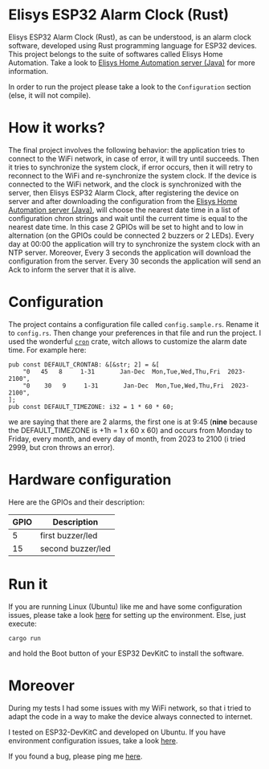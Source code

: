 # Elisys ESP32 Alarm Clock (Rust)

Elisys ESP32 Alarm Clock (Rust), as can be understood, is an alarm clock software, developed using Rust programming language for ESP32 devices. This project belongs to the suite of softwares called Elisys Home Automation. Take a look to [Elisys Home Automation server (Java)](https://github.com/goto-eof/elisys-home-automation-server-java) for more information.

In order to run the project please take a look to the `Configuration` section (else, it will not compile).

# How it works?

The final project involves the following behavior:
the application tries to connect to the WiFi network, in case of error, it will try until succeeds. Then it tries to synchronize the system clock, if error occurs, then it will retry to reconnect to the WiFi and re-synchronize the system clock. If the device is connected to the WiFi network, and the clock is synchronized with the server, then Elisys ESP32 Alarm Clock, after registering the device on server and after downloading the configuration from the [Elisys Home Automation server (Java)](https://github.com/goto-eof/elisys-home-automation-server-java), will choose the nearest date time in a list of configuration chron strings and wait until the current time is equal to the nearest date time. In this case 2 GPIOs will be set to hight and to low in alternation (on the GPIOs could be connected 2 buzzers or 2 LEDs). Every day at 00:00 the application will try to synchronize the system clock with an NTP server. Moreover, Every 3 seconds the application will download the configuration from the server. Every 30 seconds the application will send an Ack to inform the server that it is alive.

# Configuration

The project contains a configuration file called `config.sample.rs`. Rename it to `config.rs`. Then change your preferences in that file and run the project.
I used the wonderful [`cron`](https://crates.io/crates/cron) crate, witch allows to customize the alarm date time.
For example here:

```
pub const DEFAULT_CRONTAB: &[&str; 2] = &[
    "0   45   8     1-31       Jan-Dec  Mon,Tue,Wed,Thu,Fri  2023-2100",
    "0    30   9     1-31       Jan-Dec  Mon,Tue,Wed,Thu,Fri  2023-2100",
];
pub const DEFAULT_TIMEZONE: i32 = 1 * 60 * 60;
```

we are saying that there are 2 alarms, the first one is at 9:45 (**nine** because the DEFAULT_TIMEZONE is +1h = 1 x 60 x 60) and occurs from Monday to Friday, every month, and every day of month, from 2023 to 2100 (i tried 2999, but cron throws an error).

# Hardware configuration

Here are the GPIOs and their description:

| GPIO | Description       |
| ---- | ----------------- |
| 5    | first buzzer/led  |
| 15   | second buzzer/led |

# Run it

If you are running Linux (Ubuntu) like me and have some configuration issues, please take a look [here](https://dodu.it/esp32-rust-configure-environment-linux-ubuntu/) for setting up the environment. Else, just execute:

```
cargo run
```

and hold the Boot button of your ESP32 DevKitC to install the software.

# Moreover

During my tests I had some issues with my WiFi network, so that i tried to adapt the code in a way to make the device always connected to internet.

I tested on ESP32-DevKitC and developed on Ubuntu. If you have environment configuration issues, take a look [here](https://dodu.it/esp32-rust-configure-environment-linux-ubuntu/).



If you found a bug, please ping me [here](https://andre-i.eu/#contactme).
